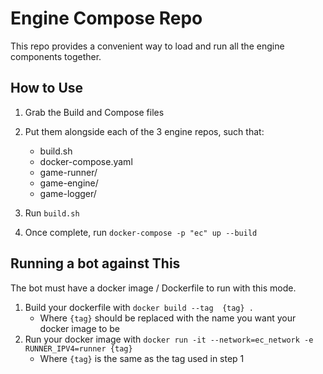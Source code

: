 # Engine Compose Repo

This repo provides a convenient way to load and run all the engine components together.

## How to Use

1. Grab the Build and Compose files
2. Put them alongside each of the 3 engine repos, such that:
    - build.sh
    - docker-compose.yaml
    - game-runner/
    - game-engine/
    - game-logger/

3. Run `build.sh`
4. Once complete, run `docker-compose -p "ec" up --build`

## Running a bot against This

The bot must have a docker image / Dockerfile to run with this mode.

1. Build your dockerfile with `docker build --tag  {tag} .`
    - Where `{tag}` should be replaced with the name you want your docker image to be
2. Run your docker image with `docker run -it --network=ec_network -e RUNNER_IPV4=runner {tag}`
    - Where `{tag}` is the same as the tag used in step 1
